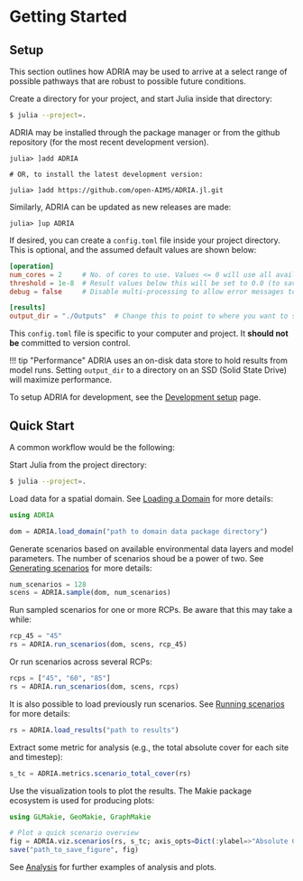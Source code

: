 # Getting Started

## Setup

This section outlines how ADRIA may be used to arrive at a select range of possible
pathways that are robust to possible future conditions.

Create a directory for your project, and start Julia inside that directory:

```bash
$ julia --project=.
```

ADRIA may be installed through the package manager or from the github repository (for the
most recent development version).

```julia-repl
julia> ]add ADRIA

# OR, to install the latest development version:

julia> ]add https://github.com/open-AIMS/ADRIA.jl.git
```

Similarly, ADRIA can be updated as new releases are made:

```julia-repl
julia> ]up ADRIA
```

If desired, you can create a `config.toml` file inside your project directory.
This is optional, and the assumed default values are shown below:

```toml
[operation]
num_cores = 2     # No. of cores to use. Values <= 0 will use all available cores.
threshold = 1e-8  # Result values below this will be set to 0.0 (to save disk space)
debug = false     # Disable multi-processing to allow error messages to be shown

[results]
output_dir = "./Outputs"  # Change this to point to where you want to store results
```

This `config.toml` file is specific to your computer and project. It **should not be**
committed to version control.


!!! tip "Performance"
    ADRIA uses an on-disk data store to hold results from model runs.
    Setting `output_dir` to a directory on an SSD (Solid State Drive)
    will maximize performance.

To setup ADRIA for development, see the [Development setup](@ref) page.

## Quick Start

A common workflow would be the following:

Start Julia from the project directory:

```bash
$ julia --project=.
```

Load data for a spatial domain. See [Loading a Domain](@ref) for more details:

```julia
using ADRIA

dom = ADRIA.load_domain("path to domain data package directory")
```

Generate scenarios based on available environmental data layers and model parameters. The
number of scenarios shoud be a power of two. See [Generating scenarios](@ref) for more
details:

```julia
num_scenarios = 128
scens = ADRIA.sample(dom, num_scenarios)
```

Run sampled scenarios for one or more RCPs. Be aware that this may take a while:

```julia
rcp_45 = "45"
rs = ADRIA.run_scenarios(dom, scens, rcp_45)
```

Or run scenarios across several RCPs:

```julia
rcps = ["45", "60", "85"]
rs = ADRIA.run_scenarios(dom, scens, rcps)
```

It is also possible to load previously run scenarios. See [Running scenarios](@ref) for
more details:

```julia
rs = ADRIA.load_results("path to results")
```

Extract some metric for analysis (e.g., the total absolute cover for each site and
timestep):

```julia
s_tc = ADRIA.metrics.scenario_total_cover(rs)
```

Use the visualization tools to plot the results. The Makie package ecosystem is used for
producing plots:

```julia
using GLMakie, GeoMakie, GraphMakie

# Plot a quick scenario overview
fig = ADRIA.viz.scenarios(rs, s_tc; axis_opts=Dict(:ylabel=>"Absolute Cover"))
save("path_to_save_figure", fig)
```

See [Analysis](@ref) for further examples of analysis and plots.
